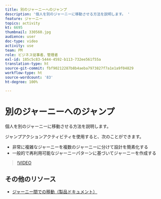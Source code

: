 ```yaml
---
title: 別のジャーニーへのジャンプ
description: '個人を別のジャーニーに移動させる方法を説明します。 '
feature: ジャーニー
topics: activity
kt: 6695
thumbnail: 330560.jpg
audience: user
doc-type: video
activity: use
team: PM
role: ビジネス従事者、管理者
exl-id: 185c5c83-5444-4592-b113-732ee561f55a
translation-type: ht
source-git-commit: fbf90212287b8b4aeba7973827f7a1e1a9f04829
workflow-type: ht
source-wordcount: '83'
ht-degree: 100%

---
```


# 別のジャーニーへのジャンプ

個人を別のジャーニーに移動させる方法を説明します。

ジャンプアクションアクティビティを使用すると、次のことができます。

* 非常に複雑なジャーニーを複数のジャーニーに分けて設計を簡素化する
* 一般的で再利用可能なジャーニーパターンに基づいてジャーニーを作成する

>[!VIDEO](https://video.tv.adobe.com/v/330560?quality=12)

## その他のリソース

* [ジャーニー間での移動（製品ドキュメント）](https://experienceleague.adobe.com/docs/journeys/using/building-journeys/about-journey-building/action-activities/jump.html?lang=jp#building-journeys)
